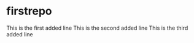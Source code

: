 # firstrepo

This is the first added line
This is the second added line
This is the third added line
